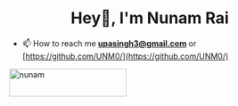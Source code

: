 <h1 align="center">Hey👋, I'm Nunam Rai</h1>

- 📫 How to reach me **upasingh3@gmail.com** or [https://github.com/UNM0/](https://github.com/UNM0/)

<p><a href="https://www.buymeacoffee.com/nunam"> <img align="left" src="https://cdn.buymeacoffee.com/buttons/v2/default-yellow.png" height="50" width="210" alt="nunam" /></a></p><br><br><br><br><br>

